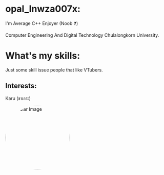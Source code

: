 # opal_Inwza007x:
I'm Average C++ Enjoyer (Noob ❓)

Computer Engineering And Digital Technology Chulalongkorn University.

# What's my skills:
Just some skill issue people that like VTubers.

## Interests:
Karu (ขาเลาะ)

<img src="https://github.com/user-attachments/assets/9e2da33d-1958-4632-b085-69af6041b0d8" alt="Circular Image" style="border-radius: 50%; width: 200px; height: 200px;">


